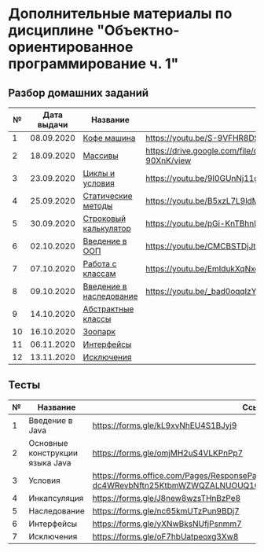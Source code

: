  # Дополнительные материалы по дисциплине "Объектно-ориентированное программирование ч. 1"
 
 ## Разбор домашних заданий
 
  № | Дата выдачи | Название                                                                     | Ссылка
 ---|-------------|------------------------------------------------------------------------------|-----------------------------
  1 | 08.09.2020  | [Кофе машина](01/README.md)                                                  | https://youtu.be/S-9VFHR8DSs
  2 | 18.09.2020  | [Массивы](https://github.com/OOP-Java-DTU-Step-2020/practice-array)          | https://drive.google.com/file/d/1fqSYDy40gCG6nl8bdvRLEcPWaU-90XnK/view 
  3 | 23.09.2020  | [Циклы и условия](03/README.md)                                              | https://youtu.be/9I0GUnNj11g
  4 | 25.09.2020  | [Статические методы](https://github.com/maxchv/practice-methods)             | https://youtu.be/B5xzL7L9ldM
  5 | 30.09.2020  | [Строковый калькулятор](05/hw.pdf)                                           | https://youtu.be/pGi-KnTBhnU
  6 | 02.10.2020  | [Введение в ООП](https://github.com/OOP-Java-DTU-Step-2020/practice-oop)     | https://youtu.be/CMCBSTDjJtE
  7 | 07.10.2020  | [Работа с классам](https://github.com/OOP-Java-DTU-Step-2020/practice-oop)   | https://youtu.be/EmIdukXqNxc
  8 | 09.10.2020  | [Введение в наследование](https://github.com/OOP-Java-DTU-Step-2020/practice-inheritance)| https://youtu.be/_bad0oqqIzY
  9 | 14.10.2020  | [Абстрактные классы](09/hw.pdf)                                              | 
 10 | 16.10.2020  | [Зоопарк](https://github.com/OOP-Java-DTU-Step-2020/practice-zoo)            |
 11 | 06.11.2020  | [Интерфейсы](https://github.com/OOP-Java-DTU-Step-2020/practice-interface.git)|
 12 | 13.11.2020  | [Исключения](https://github.com/OOP-Java-DTU-Step-2020/practice-exception)    |
  
 ## Тесты
 
 №  |  Название                       | Ссылка
 ---|---------------------------------|-----------------------------
  1 | Введение в Java                 | https://forms.gle/kL9xvNhEU4S1BJyj9
  2 | Основные конструкции языка Java | https://forms.gle/omjMH2uS4VLKPnPp7
  3 | Условия                         | https://forms.office.com/Pages/ResponsePage.aspx?id=HqQqHJJbBkmCfgwQ-dc4WRevbNftn25KtbmWZWQZALNUOUQ1QUVKNDI3TEUwN0lYWVBFMUpIWFZCUC4u
  4 | Инкапсуляция                    | https://forms.gle/J8new8wzsTHnBzPe8
  5 | Наследование                    | https://forms.gle/nc65kmUTzPun9BDj7
  6 | Интерфейсы                      | https://forms.gle/yXNwBksNUfjPsnmm7
  7 | Исключения                      | https://forms.gle/oF7hbUatpeoxg3Xw8

